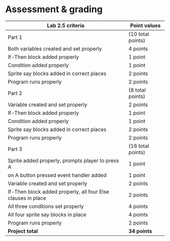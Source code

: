 # Assessment & grading

Lab 2.5 criteria|Point values
-|-
Part 1|(10 total points)
Both variables created and set properly|4 points
If-Then block added properly|1 point
Condition added properly|1 point
Sprite say blocks added in correct places|2 points
Program runs properly|2 points
Part 2|(8 total points)
Variable created and set properly|2 points
If-Then block added properly|1 point
Condition added properly|1 point
Sprite say blocks added in correct places|2 points
Program runs properly|2 points
Part 3|(16 total points)
Sprite added properly, prompts player to press A|1 point
on A button pressed event handler added|1 point
Variable created and set properly|2 points
If-Then block added properly, all four Else clauses in place|2 points
All three conditions set properly|4 points
All four sprite say blocks in place|4 points
Program runs properly|2 points
**Project total**|**34 points**
